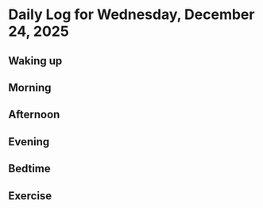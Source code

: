 # Daily Log for Wednesday, December 24, 2025

## Waking up

## Morning

## Afternoon

## Evening

## Bedtime

## Exercise
